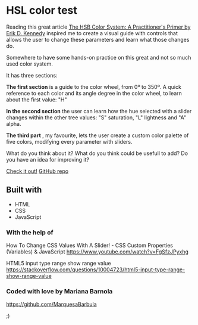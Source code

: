 # HSL color test

Reading this great article [The HSB Color System: A Practitioner's Primer by Erik D. Kennedy](https://learnui.design/blog/the-hsb-color-system-practicioners-primer.html ) inspired me to create a visual guide with controls that allows the user to change these parameters and learn what those changes do.

Somewhere to have some hands-on practice on this great and not so much used color system.

It has three sections:

**The first section** is a guide to the color wheel, from 0º to 350º. A quick reference to each color and its angle degree in the color wheel, to learn about the first value: "H"

**In the second section** the user can learn how the hue selected with a slider changes within the other tree values: "S" saturation, "L" lightness and "A" alpha.

**The third part** , my favourite, lets the user create a custom color palette of five colors, modifying every parameter with sliders.

What do you think about it?
What do you think could be usefull to add?
Do you have an idea for improving it?

[Check it out!](https://marquesabarbula.github.io/hsla.github.io/)
[GitHub repo](https://github.com/MarquesaBarbula/hsla.github.io)



## Built with

* HTML
* CSS
* JavaScript


### With the help of

How To Change CSS Values With A Slider! - CSS Custom Properties (Variables) & JavaScript
https://www.youtube.com/watch?v=FgSfzJPyxhg

HTML5 input type range show range value
https://stackoverflow.com/questions/10004723/html5-input-type-range-show-range-value


### Coded with love by Mariana Barnola
https://github.com/MarquesaBarbula

;)

